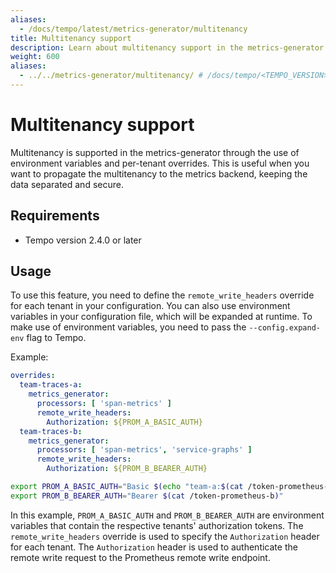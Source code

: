 ```yaml
---
aliases:
  - /docs/tempo/latest/metrics-generator/multitenancy
title: Multitenancy support
description: Learn about multitenancy support in the metrics-generator.
weight: 600
aliases:
  - ../../metrics-generator/multitenancy/ # /docs/tempo/<TEMPO_VERSION>/metrics-generator/multitenancy/
---
```


# Multitenancy support

Multitenancy is supported in the metrics-generator through the use of environment variables and per-tenant overrides.
This is useful when you want to propagate the multitenancy to the metrics backend,
keeping the data separated and secure.

## Requirements

- Tempo version 2.4.0 or later

## Usage

To use this feature, you need to define the `remote_write_headers` override for each tenant in your configuration.
You can also use environment variables in your configuration file, which will be expanded at runtime.
To make use of environment variables, you need to pass the `--config.expand-env` flag to Tempo.

Example:

```yaml
overrides:
  team-traces-a:
    metrics_generator:
      processors: [ 'span-metrics' ]
      remote_write_headers:
        Authorization: ${PROM_A_BASIC_AUTH}
  team-traces-b:
    metrics_generator:
      processors: [ 'span-metrics', 'service-graphs' ]
      remote_write_headers:
        Authorization: ${PROM_B_BEARER_AUTH}
```

```bash
export PROM_A_BASIC_AUTH="Basic $(echo "team-a:$(cat /token-prometheus-a)"|base64|tr -d '[:space:]')"
export PROM_B_BEARER_AUTH="Bearer $(cat /token-prometheus-b)"
```

In this example, `PROM_A_BASIC_AUTH` and `PROM_B_BEARER_AUTH` are environment variables that contain the respective tenants' authorization tokens.
The `remote_write_headers` override is used to specify the `Authorization` header for each tenant.
The `Authorization` header is used to authenticate the remote write request to the Prometheus remote write endpoint.
